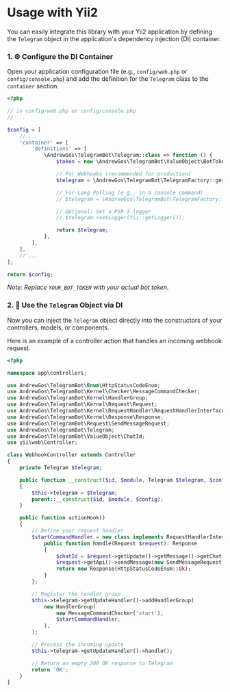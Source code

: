 # Usage with Yii2

You can easily integrate this library with your Yii2 application by defining the `Telegram` object in the application's dependency injection (DI) container.

### 1. ⚙️ Configure the DI Container

Open your application configuration file (e.g., `config/web.php` or `config/console.php`) and add the definition for the `Telegram` class to the `container` section.

```php
<?php

// in config/web.php or config/console.php
// ...

$config = [
    // ...
    'container' => [
        'definitions' => [
            \AndrewGos\TelegramBot\Telegram::class => function () {
                $token = new \AndrewGos\TelegramBot\ValueObject\BotToken('YOUR_BOT_TOKEN');

                // For Webhooks (recommended for production)
                $telegram = \AndrewGos\TelegramBot\TelegramFactory::getDefaultTelegram($token);

                // For Long Polling (e.g., in a console command)
                // $telegram = \AndrewGos\TelegramBot\TelegramFactory::getGetUpdatesTelegram($token);

                // Optional: Set a PSR-3 logger
                // $telegram->setLogger(Yii::getLogger());

                return $telegram;
            },
        ],
    ],
    // ...
];

return $config;
```
*Note: Replace `YOUR_BOT_TOKEN` with your actual bot token.*

### 2. 🔌 Use the `Telegram` Object via DI

Now you can inject the `Telegram` object directly into the constructors of your controllers, models, or components.

Here is an example of a controller action that handles an incoming webhook request.

```php
<?php

namespace app\controllers;

use AndrewGos\TelegramBot\Enum\HttpStatusCodeEnum;
use AndrewGos\TelegramBot\Kernel\Checker\MessageCommandChecker;
use AndrewGos\TelegramBot\Kernel\HandlerGroup;
use AndrewGos\TelegramBot\Kernel\Request\Request;
use AndrewGos\TelegramBot\Kernel\RequestHandler\RequestHandlerInterface;
use AndrewGos\TelegramBot\Kernel\Response\Response;
use AndrewGos\TelegramBot\Request\SendMessageRequest;
use AndrewGos\TelegramBot\Telegram;
use AndrewGos\TelegramBot\ValueObject\ChatId;
use yii\web\Controller;

class WebhookController extends Controller
{
    private Telegram $telegram;

    public function __construct($id, $module, Telegram $telegram, $config = [])
    {
        $this->telegram = $telegram;
        parent::__construct($id, $module, $config);
    }

    public function actionHook()
    {
        // Define your request handler
        $startCommandHandler = new class implements RequestHandlerInterface {
            public function handle(Request $request): Response
            {
                $chatId = $request->getUpdate()->getMessage()->getChat()->getId();
                $request->getApi()->sendMessage(new SendMessageRequest(new ChatId($chatId), 'Hello from Yii2!'));
                return new Response(HttpStatusCodeEnum::Ok);
            }
        };

        // Register the handler group
        $this->telegram->getUpdateHandler()->addHandlerGroup(
            new HandlerGroup(
                new MessageCommandChecker('start'),
                $startCommandHandler,
            ),
        );

        // Process the incoming update
        $this->telegram->getUpdateHandler()->handle();

        // Return an empty 200 OK response to Telegram
        return 'OK';
    }
}
```
